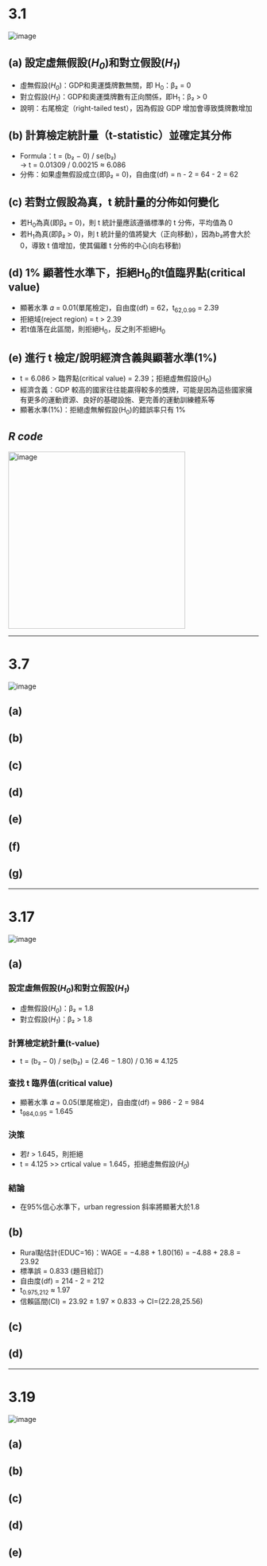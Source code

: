 # 3.1
![image](https://github.com/user-attachments/assets/4f7a52d3-774e-44f1-8d5f-28c9a5ee8f18)
## (a) 設定虛無假設(_H<sub>0</sub>_)和對立假設(_H<sub>1</sub>_)
- 虛無假設(_H<sub>0</sub>_)：GDP和奧運獎牌數無關，即 H<sub>0</sub>：β₂ = 0  
- 對立假設(_H<sub>1</sub>_)：GDP和奧運獎牌數有正向關係，即H<sub>1</sub>：β₂ > 0  
- 說明：右尾檢定（right-tailed test），因為假設 GDP 增加會導致獎牌數增加
## (b) 計算檢定統計量（t-statistic）並確定其分佈
- Formula：t = (b₂ − 0) / se(b₂)  
→ t = 0.01309 / 0.00215 ≈ 6.086  
- 分佈：如果虛無假設成立(即β₂ = 0)，自由度(df) = n - 2 = 64 - 2 = 62    
## (c) 若對立假設為真，t 統計量的分佈如何變化
- 若H<sub>0</sub>為真(即β₂ = 0)，則 t 統計量應該遵循標準的 t 分佈，平均值為 0  
- 若H<sub>1</sub>為真(即β₂ > 0)，則 t 統計量的值將變大（正向移動），因為b₂將會大於 0，導致 t 值增加，使其偏離 t 分佈的中心(向右移動)  
## (d) 1% 顯著性水準下，拒絕H<sub>0</sub>的t值臨界點(critical value)
- 顯著水準 𝛼 = 0.01(單尾檢定)，自由度(df) = 62，t<sub>62,0.99</sub> = 2.39  
- 拒絕域(reject region) = t > 2.39
- 若t值落在此區間，則拒絕H<sub>0</sub>，反之則不拒絕H<sub>0</sub>
## (e) 進行 t 檢定/說明經濟含義與顯著水準(1%)
- t = 6.086 > 臨界點(critical value) = 2.39；拒絕虛無假設(H<sub>0</sub>)
- 經濟含義：GDP 較高的國家往往能贏得較多的獎牌，可能是因為這些國家擁有更多的運動資源、良好的基礎設施、更完善的運動訓練體系等
- 顯著水準(1%)：拒絕虛無解假設(H<sub>0</sub>)的錯誤率只有 1%  
## *R code*
<img width="356" alt="image" src="https://github.com/user-attachments/assets/0fe72546-ef36-48ce-aa2f-d4829a67959b" />

---
# 3.7
![image](https://github.com/user-attachments/assets/ec549157-f45c-4138-a631-4a597a546c92)
## (a)


## (b)
## (c)
## (d)
## (e)
## (f)
## (g)
---
# 3.17
![image](https://github.com/user-attachments/assets/95bb8fb4-12ff-40a9-984b-96a75a51008f)
## (a)
### 設定虛無假設(_H<sub>0</sub>_)和對立假設(_H<sub>1</sub>_)
- 虛無假設(_H<sub>0</sub>_)：β₂ = 1.8
- 對立假設(_H<sub>1</sub>_)：β₂ > 1.8
### 計算檢定統計量(t-value)
- t = (b₂ − 0) / se(b₂) = (2.46 − 1.80) / 0.16 ≈ 4.125
### 查找 t 臨界值(critical value)
- 顯著水準 𝛼 = 0.05(單尾檢定)，自由度(df) = 986 - 2 = 984
- t<sub>984,0.95</sub> = 1.645
### 決策
- 若𝑡 > 1.645，則拒絕
- t = 4.125 >> crtical value = 1.645，拒絕虛無假設(_H<sub>0</sub>_)
### 結論
- 在95%信心水準下，urban regression 斜率將顯著大於1.8
## (b)
- Rural點估計(EDUC=16)：WAGE = −4.88 + 1.80(16) = −4.88 + 28.8 = 23.92
- 標準誤 = 0.833 (題目給訂)
- 自由度(df) = 214 - 2 = 212
- t<sub>0.975,212</sub> ≈ 1.97
- 信賴區間(CI) = 23.92 ± 1.97 × 0.833 → CI=(22.28,25.56)

## (c)
## (d)
---
# 3.19
![image](https://github.com/user-attachments/assets/68121018-af9b-484e-a7d7-558db45047b2)
## (a)
## (b)
## (c)
## (d)
## (e)
